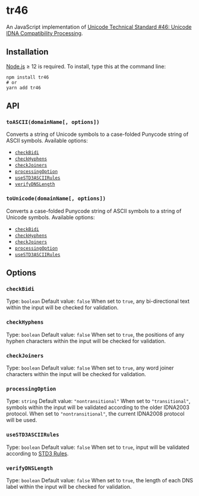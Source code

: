 # tr46
An JavaScript implementation of [Unicode Technical Standard #46: Unicode IDNA Compatibility Processing](https://unicode.org/reports/tr46/).
## Installation
[Node.js](http://nodejs.org) ≥ 12 is required. To install, type this at the command line:
```shell
npm install tr46
# or
yarn add tr46
```
## API
### `toASCII(domainName[, options])`
Converts a string of Unicode symbols to a case-folded Punycode string of ASCII symbols.
Available options:
* [`checkBidi`](#checkBidi)
* [`checkHyphens`](#checkHyphens)
* [`checkJoiners`](#checkJoiners)
* [`processingOption`](#processingOption)
* [`useSTD3ASCIIRules`](#useSTD3ASCIIRules)
* [`verifyDNSLength`](#verifyDNSLength)
### `toUnicode(domainName[, options])`
Converts a case-folded Punycode string of ASCII symbols to a string of Unicode symbols.
Available options:
* [`checkBidi`](#checkBidi)
* [`checkHyphens`](#checkHyphens)
* [`checkJoiners`](#checkJoiners)
* [`processingOption`](#processingOption)
* [`useSTD3ASCIIRules`](#useSTD3ASCIIRules)
## Options
### `checkBidi`
Type: `boolean`
Default value: `false`
When set to `true`, any bi-directional text within the input will be checked for validation.
### `checkHyphens`
Type: `boolean`
Default value: `false`
When set to `true`, the positions of any hyphen characters within the input will be checked for validation.
### `checkJoiners`
Type: `boolean`
Default value: `false`
When set to `true`, any word joiner characters within the input will be checked for validation.
### `processingOption`
Type: `string`
Default value: `"nontransitional"`
When set to `"transitional"`, symbols within the input will be validated according to the older IDNA2003 protocol. When set to `"nontransitional"`, the current IDNA2008 protocol will be used.
### `useSTD3ASCIIRules`
Type: `boolean`
Default value: `false`
When set to `true`, input will be validated according to [STD3 Rules](http://unicode.org/reports/tr46/#STD3_Rules).
### `verifyDNSLength`
Type: `boolean`
Default value: `false`
When set to `true`, the length of each DNS label within the input will be checked for validation.

